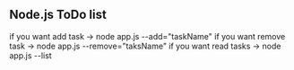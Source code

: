 ## Node.js ToDo list

if you want add task -> node app.js --add="taskName"
if you want remove task -> node app.js --remove="taksName"
if you want read tasks -> node app.js --list
